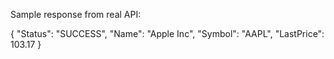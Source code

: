 Sample response from real API:

{
"Status": "SUCCESS",
"Name": "Apple Inc",
"Symbol": "AAPL",
"LastPrice": 103.17
}